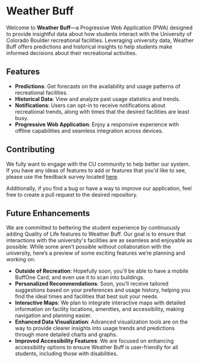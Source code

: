 # Weather Buff
Welcome to **Weather Buff**—a Progressive Web Application (PWA) designed to provide insightful data about how students interact with the University of Colorado Boulder recreational facilities. Leveraging university data, Weather Buff offers predictions and historical insights to help students make informed decisions about their recreational activities.

## Features

- **Predictions**: Get forecasts on the availability and usage patterns of recreational facilities.
- **Historical Data**: View and analyze past usage statistics and trends.
- **Notifications**: Users can opt-in to receive notifications about recreational trends, along with times that the desired facilities are least busy.
- **Progressive Web Application**: Enjoy a responsive experience with offline capabilities and seamless integration across devices.

## Contributing
We fully want to engage with the CU community to help better our system. If you have any ideas of features to add or features that you'd like to see, please use the feedback survey located [here](https://weatherbuff.org/feedback).

Additionally, if you find a bug or have a way to improve our application, feel free to create a pull request to the desired repository.

## Future Enhancements

We are committed to bettering the student experience by continuously adding Quality of Life features to Weather Buff. Our goal is to ensure that interactions with the university's facilities are as seamless and enjoyable as possible. While some aren't possible without collaboration with the university, here’s a preview of some exciting features we’re planning and working on:

- **Outside of Recreation**: Hopefully soon, you'll be able to have a mobile BuffOne Card, and even use it to scan into buildings.
- **Personalized Recommendations**: Soon, you’ll receive tailored suggestions based on your preferences and usage history, helping you find the ideal times and facilities that best suit your needs.
- **Interactive Maps**: We plan to integrate interactive maps with detailed information on facility locations, amenities, and accessibility, making navigation and planning easier.
- **Enhanced Data Visualization**: Advanced visualization tools are on the way to provide clearer insights into usage trends and predictions through more detailed charts and graphs.
- **Improved Accessibility Features**: We are focused on enhancing accessibility options to ensure Weather Buff is user-friendly for all students, including those with disabilities.
